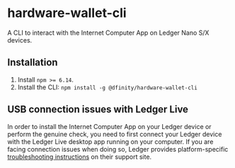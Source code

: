 # hardware-wallet-cli

A CLI to interact with the Internet Computer App on Ledger Nano S/X devices.

## Installation

1. Install `npm >= 6.14`.
2. Install the CLI: `npm install -g @dfinity/hardware-wallet-cli`

## USB connection issues with Ledger Live

In order to install the Internet Computer App on your Ledger device or perform
the genuine check, you need to first connect your Ledger device with the Ledger
Live desktop app running on your computer. If you are facing connection issues
when doing so, Ledger provides platform-specific
[troubleshooting instructions](https://support.ledger.com/hc/en-us/articles/115005165269-Fix-USB-connection-issues-with-Ledger-Live?support=true)
on their support site.
